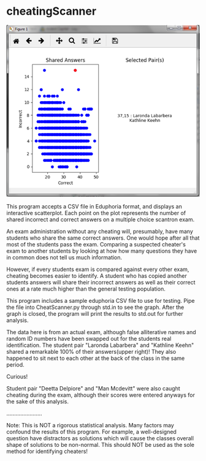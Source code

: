 # cheatingScanner

![Screenshot](screenshot.png?raw=true)


This program accepts a CSV file in Eduphoria format, and displays
an interactive scatterplot. Each point on the plot represents the 
number of shared incorrect and correct answers on a multiple choice
scantron exam. 

An exam administration without any cheating will, presumably, have 
many students who share the same correct answers. One would hope 
after all that most of the students pass the exam. Comparing a
suspected cheater's exam to another students by looking at how 
how many questions they have in common does not tell us much information.

However, if every students exam is compared against every other exam,
cheating becomes easier to identify. A student who has copied another 
students answers will share their incorrect answers as well as their
correct ones at a rate much higher than the general testing population.

This program includes a sample eduphoria CSV file to use for testing.
Pipe the file into CheatScanner.py through std.in to see the graph.
After the graph is closed, the program will print the results to std.out
for further analysis.

The data here is from an actual exam, although false alliterative names
and random ID numbers have been swapped out for the students real 
identification. The student pair "Laronda Labarbera" and "Kathline Keehn"
shared a remarkable 100% of their answers(upper right)! They also happened
to sit next to each other at the back of the class in the same period. 

Curious!

Student pair "Deetta Delpiore" and "Man Mcdevitt" were also caught cheating
during the exam, although their scores were entered anyways for the sake of
this analysis.

.......................

Note: This is NOT a rigorous statistical analysis. Many factors may 
confound the results of this program. For example, a well-designed question
have distractors as solutions which will cause the classes overall shape
of solutions to be non-normal. This should NOT be used as the sole method 
for identifying cheaters!
